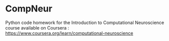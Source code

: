 # CompNeur
Python code homework for the Introduction to Computational Neuroscience course available on Coursera : 
https://www.coursera.org/learn/computational-neuroscience
